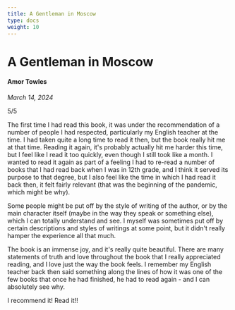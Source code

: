 ```yaml
---
title: A Gentleman in Moscow
type: docs
weight: 10
---
```


# A Gentleman in Moscow

#### Amor Towles

*March 14, 2024*  

5/5  

The first time I had read this book, it was under the recommendation of a number of people I had respected, particularly my English teacher at the time. I had taken quite a long time to read it then, but the book really hit me at that time. Reading it again, it's probably actually hit me harder this time, but I feel like I read it too quickly, even though I still took like a month. I wanted to read it again as part of a feeling I had to re-read a number of books that I had read back when I was in 12th grade, and I think it served its purpose to that degree, but I also feel like the time in which I had read it back then, it felt fairly relevant (that was the beginning of the pandemic, which might be why).  

Some people might be put off by the style of writing of the author, or by the main character itself (maybe in the way they speak or something else), which I can totally understand and see. I myself was sometimes put off by certain descriptions and styles of writings at some point, but it didn't really hamper the experience all that much.  

The book is an immense joy, and it's really quite beautiful. There are many statements of truth and love throughout the book that I really appreciated reading, and I love just the way the book feels. I remember my English teacher back then said something along the lines of how it was one of the few books that once he had finished, he had to read again - and I can absolutely see why.  

I recommend it! Read it!!